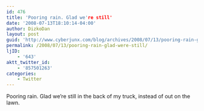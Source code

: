 ```yaml
---
id: 476
title: 'Pooring rain. Glad we're still'
date: '2008-07-13T18:10:14-04:00'
author: DizkoDan
layout: post
guid: 'http://www.cyberjunx.com/blog/archives/2008/07/13/pooring-rain-glad-were-still/'
permalink: /2008/07/13/pooring-rain-glad-were-still/
ljID:
    - '643'
aktt_twitter_id:
    - '857501263'
categories:
    - Twitter
---
```


Pooring rain. Glad we’re still in the back of my truck, instead of out on the lawn.